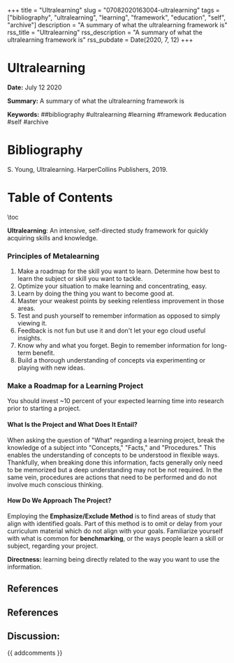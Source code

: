 +++
title = "Ultralearning"
slug = "07082020163004-ultralearning"
tags = ["bibliography", "ultralearning", "learning", "framework", "education", "self", "archive"]
description = "A summary of what the ultralearning framework is"
rss_title = "Ultralearning"
rss_description = "A summary of what the ultralearning framework is"
rss_pubdate = Date(2020, 7, 12)
+++



Ultralearning
=========

**Date:** July 12 2020

**Summary:** A summary of what the ultralearning framework is

**Keywords:** ##bibliography #ultralearning #learning #framework #education #self #archive

Bibliography
==========

S. Young, Ultralearning. HarperCollins Publishers, 2019.

Table of Contents
=========

\toc

**Ultralearning**: An intensive, self-directed study framework for quickly acquiring skills and knowledge.

### Principles of Metalearning

1. Make a roadmap for the skill you want to learn. Determine how best to learn the subject or skill you want to tackle.
2. Optimize your situation to make learning and concentrating, easy.
3. Learn by doing the thing you want to become good at.
4. Master your weakest points by seeking relentless improvement in those areas.
5. Test and push yourself to remember information as opposed to simply viewing it.
6. Feedback is not fun but use it and don't let your ego cloud useful insights.
7. Know why and what you forget. Begin to remember information for long-term benefit.
8. Build a thorough understanding of concepts via experimenting or playing with new ideas.

### Make a Roadmap for a Learning Project

You should invest ~10 percent of your expected learning time into research prior to starting a project.

#### What Is the Project and What Does It Entail?

When asking the question of "What" regarding a learning project, break the knowledge of a subject into "Concepts," "Facts," and "Procedures." This enables the understanding of concepts to be understood in flexible ways. Thankfully, when breaking done this information, facts generally only need to be memorized but a deep understanding may not be not required. In the same vein, procedures are actions that need to be performed and do not involve much conscious thinking.

#### How Do We Approach The Project?

Employing the **Emphasize/Exclude Method** is to find areas of study that align with identified goals. Part of this method is to omit or delay from your curriculum material which do not align with your goals. Familiarize yourself with what is common for **benchmarking**, or the ways people learn a skill or subject, regarding your project.

**Directness:** learning being directly related to the way you want to use the information.

## References

## References
## Discussion: 

{{ addcomments }}
